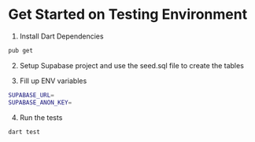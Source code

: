 # Get Started on Testing Environment

1. Install Dart Dependencies

```bash
pub get
```

2. Setup Supabase project and use the seed.sql file to create the tables

3. Fill up ENV variables

```bash
SUPABASE_URL=
SUPABASE_ANON_KEY=
```

4. Run the tests

```bash
dart test
```
